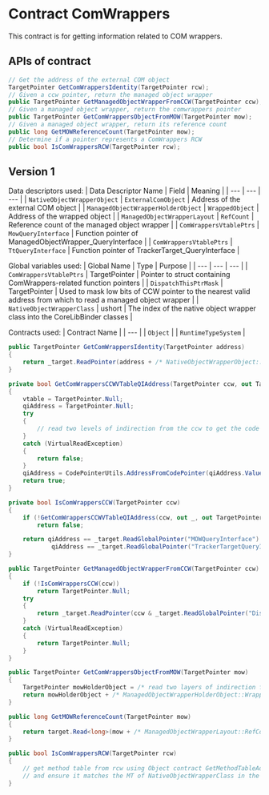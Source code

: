 # Contract ComWrappers

This contract is for getting information related to COM wrappers.

## APIs of contract

``` csharp
// Get the address of the external COM object
TargetPointer GetComWrappersIdentity(TargetPointer rcw);
// Given a ccw pointer, return the managed object wrapper
public TargetPointer GetManagedObjectWrapperFromCCW(TargetPointer ccw);
// Given a managed object wrapper, return the comwrappers pointer
public TargetPointer GetComWrappersObjectFromMOW(TargetPointer mow);
// Given a managed object wrapper, return its reference count
public long GetMOWReferenceCount(TargetPointer mow);
// Determine if a pointer represents a ComWrappers RCW
public bool IsComWrappersRCW(TargetPointer rcw);
```

## Version 1

Data descriptors used:
| Data Descriptor Name | Field | Meaning |
| --- | --- | --- |
| `NativeObjectWrapperObject` | `ExternalComObject` | Address of the external COM object |
| `ManagedObjectWrapperHolderObject` | `WrappedObject` | Address of the wrapped object |
| `ManagedObjectWrapperLayout` | `RefCount` | Reference count of the managed object wrapper |
| `ComWrappersVtablePtrs` | `MowQueryInterface` | Function pointer of ManagedObjectWrapper_QueryInterface |
| `ComWrappersVtablePtrs` | `TtQueryInterface` | Function pointer of TrackerTarget_QueryInterface |

Global variables used:
| Global Name | Type | Purpose |
| --- | --- | --- |
| `ComWrappersVtablePtrs` | TargetPointer | Pointer to struct containing ComWrappers-related function pointers |
| `DispatchThisPtrMask` | TargetPointer | Used to mask low bits of CCW pointer to the nearest valid address from which to read a managed object wrapper |
| `NativeObjectWrapperClass` | ushort | The index of the native object wrapper class into the CoreLibBinder classes |

Contracts used:
| Contract Name |
| --- |
| `Object` |
| `RuntimeTypeSystem` |


``` csharp
public TargetPointer GetComWrappersIdentity(TargetPointer address)
{
    return _target.ReadPointer(address + /* NativeObjectWrapperObject::ExternalComObject offset */);
}

private bool GetComWrappersCCWVTableQIAddress(TargetPointer ccw, out TargetPointer vtable, out TargetPointer qiAddress)
{
    vtable = TargetPointer.Null;
    qiAddress = TargetPointer.Null;
    try
    {
        // read two levels of indirection from the ccw to get the code pointer
    }
    catch (VirtualReadException)
    {
        return false;
    }
    qiAddress = CodePointerUtils.AddressFromCodePointer(qiAddress.Value, _target);
    return true;
}

private bool IsComWrappersCCW(TargetPointer ccw)
{
    if (!GetComWrappersCCWVTableQIAddress(ccw, out _, out TargetPointer qiAddress))
        return false;

    return qiAddress == _target.ReadGlobalPointer("MOWQueryInterface") ||
            qiAddress == _target.ReadGlobalPointer("TrackerTargetQueryInterface");
}

public TargetPointer GetManagedObjectWrapperFromCCW(TargetPointer ccw)
{
    if (!IsComWrappersCCW(ccw))
        return TargetPointer.Null;
    try
    {
        return _target.ReadPointer(ccw & _target.ReadGlobalPointer("DispatchThisPtrMask"));
    }
    catch (VirtualReadException)
    {
        return TargetPointer.Null;
    }
}

public TargetPointer GetComWrappersObjectFromMOW(TargetPointer mow)
{
    TargetPointer mowHolderObject = /* read two layers of indirection from MOW */;
    return mowHolderObject + /* ManagedObjectWrapperHolderObject::WrappedObject offset */;
}

public long GetMOWReferenceCount(TargetPointer mow)
{
    return target.Read<long>(mow + /* ManagedObjectWrapperLayout::RefCount offset */);
}

public bool IsComWrappersRCW(TargetPointer rcw)
{
    // get method table from rcw using Object contract GetMethodTableAddress
    // and ensure it matches the MT of NativeObjectWrapperClass in the CoreLibBinder with RuntimeTypeSystem.GetBinderType 
}
```
